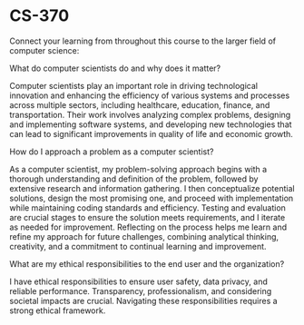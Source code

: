 # CS-370
Connect your learning from throughout this course to the larger field of computer science:


What do computer scientists do and why does it matter?

Computer scientists play an important role in driving technological innovation and enhancing the efficiency of various systems and processes across multiple sectors, including healthcare, education, finance, and transportation. Their work involves analyzing complex problems, designing and implementing software systems, and developing new technologies that can lead to significant improvements in quality of life and economic growth. 

How do I approach a problem as a computer scientist?

As a computer scientist, my problem-solving approach begins with a thorough understanding and definition of the problem, followed by extensive research and information gathering. I then conceptualize potential solutions, design the most promising one, and proceed with implementation while maintaining coding standards and efficiency. Testing and evaluation are crucial stages to ensure the solution meets requirements, and I iterate as needed for improvement. Reflecting on the process helps me learn and refine my approach for future challenges, combining analytical thinking, creativity, and a commitment to continual learning and improvement.

What are my ethical responsibilities to the end user and the organization?

I have ethical responsibilities to ensure user safety, data privacy, and reliable performance. Transparency, professionalism, and considering societal impacts are crucial. Navigating these responsibilities requires a strong ethical framework.
